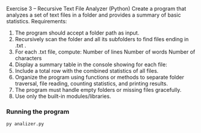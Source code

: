 Exercise 3 – Recursive Text File Analyzer (Python)
Create a program that analyzes a set of text files in a folder and provides a
summary of basic statistics.
Requirements:
1. The program should accept a folder path as input.
2. Recursively scan the folder and all its subfolders to find files ending in .txt .
3. For each .txt file, compute:
Number of lines
Number of words
Number of characters
4. Display a summary table in the console showing for each file:
5. Include a total row with the combined statistics of all files.
6. Organize the program using functions or methods to separate folder traversal,
file reading, counting statistics, and printing results.
7. The program must handle empty folders or missing files gracefully.
8. Use only the built-in modules/libraries.
### Running the program
```
py analizer.py
```
